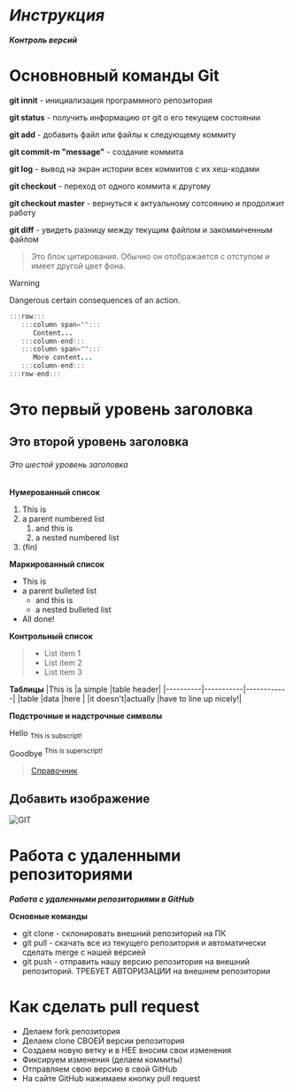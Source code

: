 # *Инструкция*
***Контроль версий***

# Основновный команды Git

**git innit** - инициализация программного репозитория 

**git status** - получить информацию от git о его текущем состоянии

**git add** - добавить файл или файлы к следующему коммиту

**git commit-m "message"** - создание коммита

**git log** - вывод на экран истории всех коммитов с их хеш-кодами

**git checkout** - переход от одного коммита к другому

**git checkout master** - вернуться к актуальному сотсоянию и продолжит работу

**git diff** - увидеть разницу между текущим файлом и закоммиченным файлом 

> Это блок цитирования. Обычно он отображается с отступом и имеет другой цвет фона.

> [!WARNING]
> Dangerous certain consequences of an action.

```java
:::row:::
   :::column span="":::
      Content...
   :::column-end:::
   :::column span="":::
      More content...
   :::column-end:::
:::row-end:::
```
# Это первый уровень заголовка

## Это второй уровень заголовка

###### Это шестой уровень заголовка

**Нумерованный список**
1. This is
1. a parent numbered list
   1. and this is
   1. a nested numbered list
1. (fin)

**Маркированный список**
- This is
- a parent bulleted list
  - and this is
  - a nested bulleted list
- All done!

**Контрольный список**
> * List item 1
> * List item 2
> * List item 3


**Таблицы**
|This is   |a simple   |table header|
|----------|-----------|------------|
|table     |data       |here        |
|it doesn't|actually   |have to line up nicely!|

**Подстрочные и надстрочные символы**

Hello <sub>This is subscript!</sub>

Goodbye <sup>This is superscript!</sup>



> [Справочник](https://learn.microsoft.com/ru-ru/contribute/markdown-reference)

## Добавить изображение ##

![GIT](LOGO.jpg)

# **Работа с удаленными репозиториями**

***Работа с удаленными репозиториями в GitHub***

**Основные команды**

- git clone - склонировать внешний репозиторий на ПК
- git pull - скачать все из текущего репозитория и автоматически
сделать merge с нашей версией 
- git push - отправить нашу версию репозитория на внешний
репозиторий. ТРЕБУЕТ АВТОРИЗАЦИИ на внешнем репозитории

# Как сделать pull request

- Делаем fork репозитория
- Делаем clone СВОЕЙ версии репозитория
- Создаем новую ветку и в НЕЕ вносим свои изменения
- Фиксируем изменения (делаем коммиты)
- Отправляем свою версию в свой GitHub
- На сайте GitHub нажимаем кнопку pull request 
